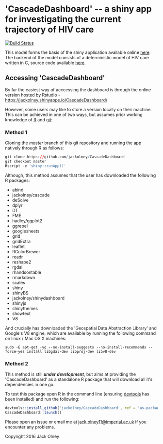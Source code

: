 # 'CascadeDashboard' -- a shiny app for investigating the current trajectory of HIV care

[![Build Status](https://travis-ci.org/jackolney/CascadeDashboard.svg)](https://travis-ci.org/jackolney/CascadeDashboard)

This model forms the basis of the shiny application available online [here](https://jackolney.shinyapps.io/CascadeDashboard/). The backend of the model consists of a deterministic model of HIV care written in C, source code available [here](https://github.com/jackolney/cascade).

## Accessing 'CascadeDashboard'

By far the easiest way of acccessing the dashboard is through the online version hosted by Rstudio - https://jackolney.shinyapps.io/CascadeDashboard/

However, some users may like to store a version locally on their machine. This can be achieved in one of two ways, but assumes prior working knowledge of [R](https://cran.r-project.org/) and [git](https://git-scm.com/):

### Method 1
Cloning the _master_ branch of this git repository and running the app natively through R as follows:

```R
git clone https://github.com/jackolney/CascadeDashboard
git checkout master
Rscript -e 'shiny::runApp()'
````
Although, this method assumes that the user has downloaded the following R packages:

- abind
- jackolney/cascade
- deSolve
- dplyr
- DT
- FME
- hadley/ggplot2
- ggrepel
- googlesheets
- grid
- gridExtra
- leaflet
- RColorBrewer
- readr
- reshape2
- rgdal
- rhandsontable
- rmarkdown
- scales
- shiny
- shinyBS
- jackolney/shinydashboard
- shinyjs
- shinythemes
- showtext
- V8

And crucially has downloaded the 'Geospatial Data Abstraction Library' and Google's V8 engine, which are available by running the following command on linux / Mac OS X machines:

`sudo -E apt-get -yq --no-install-suggests --no-install-recommends --force-yes install libgdal-dev libproj-dev libv8-dev`

### Method 2

This method is still __*under development*__, but aims at providing the 'CascadeDashboard' as a standalone R package that will download all it's dependencies in one go.

To test this package open R in the command line (ensuring [devtools](https://github.com/hadley/devtools) has been installed) and run the following:

```R
devtools::install_github('jackolney/CascadeDashboard', ref = 'as-package')
CascadeDashboard::launch()
```

Please open an issue or email me at [jack.olney11@imperial.ac.uk](mailto:jack.olney11@imperial.ac.uk) if you encounter any problems.

Copyright 2016 Jack Olney
